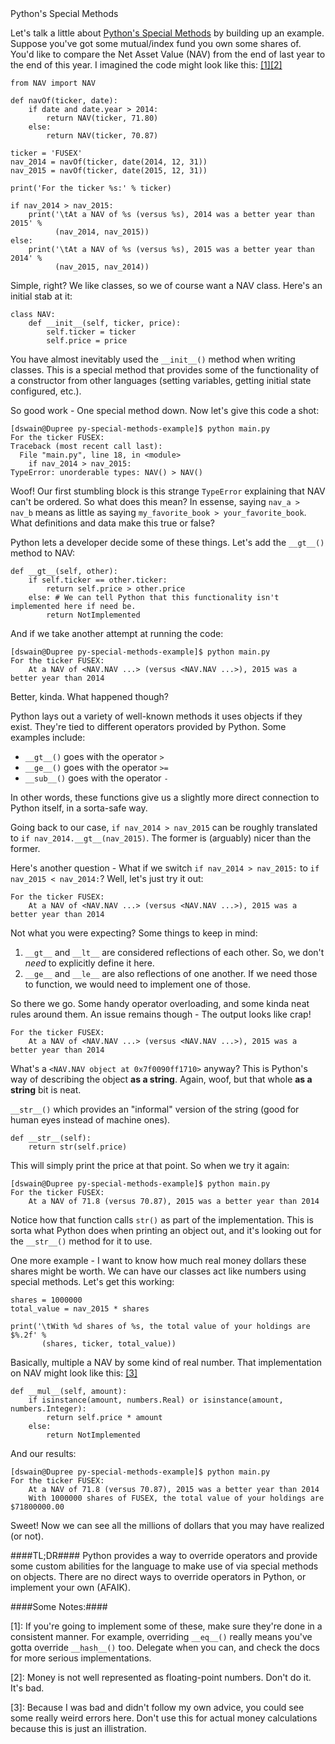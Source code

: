 <div class="article-header">Python's Special Methods</div>

Let's talk a little about [Python's Special Methods](https://docs.python.org/3.5/reference/datamodel.html#special-method-names) by building up an example. Suppose you've got some mutual/index fund you own some shares of. You'd like to compare the Net Asset Value (NAV) from the end of last year to the end of this year. I imagined the code might look like this: [[1]](#1)[[2]](#2)

    from NAV import NAV

    def navOf(ticker, date):
        if date and date.year > 2014:
            return NAV(ticker, 71.80)
        else:
            return NAV(ticker, 70.87)

    ticker = 'FUSEX'
    nav_2014 = navOf(ticker, date(2014, 12, 31))
    nav_2015 = navOf(ticker, date(2015, 12, 31))

    print('For the ticker %s:' % ticker)
    
    if nav_2014 > nav_2015:
        print('\tAt a NAV of %s (versus %s), 2014 was a better year than 2015' %
              (nav_2014, nav_2015))
    else:
        print('\tAt a NAV of %s (versus %s), 2015 was a better year than 2014' %
              (nav_2015, nav_2014))

Simple, right? We like classes, so we of course want a NAV class. Here's an initial stab at it:

    class NAV:
        def __init__(self, ticker, price):
            self.ticker = ticker
            self.price = price

You have almost inevitably used the `__init__()` method when writing classes. This is a special method that provides some of the functionality of a constructor from other languages (setting variables, getting initial state configured, etc.).

So good work - One special method down. Now let's give this code a shot:

    [dswain@Dupree py-special-methods-example]$ python main.py 
    For the ticker FUSEX:
    Traceback (most recent call last):
      File "main.py", line 18, in <module>
        if nav_2014 > nav_2015:
    TypeError: unorderable types: NAV() > NAV()

Woof! Our first stumbling block is this strange `TypeError` explaining that NAV can't be ordered. So what does this mean? In essense, saying `nav_a > nav_b` means as little as saying `my_favorite_book > your_favorite_book`. What definitions and data make this true or false?

Python lets a developer decide some of these things. Let's add the `__gt__()` method to NAV:

    def __gt__(self, other):
        if self.ticker == other.ticker:
            return self.price > other.price
        else: # We can tell Python that this functionality isn't implemented here if need be.
            return NotImplemented

And if we take another attempt at running the code:

    [dswain@Dupree py-special-methods-example]$ python main.py 
    For the ticker FUSEX:
    	At a NAV of <NAV.NAV ...> (versus <NAV.NAV ...>), 2015 was a better year than 2014

Better, kinda. What happened though?

Python lays out a variety of well-known methods it uses objects if they exist. They're tied to different operators provided by Python. Some examples include:

* `__gt__()` goes with the operator `>`
* `__ge__()` goes with the operator `>=`
* `__sub__()` goes with the operator `-`

In other words, these functions give us a slightly more direct connection to Python itself, in a sorta-safe way.

Going back to our case, `if nav_2014 > nav_2015` can be roughly translated to `if nav_2014.__gt__(nav_2015)`. The former is (arguably) nicer than the former.

Here's another question - What if we switch `if nav_2014 > nav_2015:` to `if nav_2015 < nav_2014:`? Well, let's just try it out:

    For the ticker FUSEX:
    	At a NAV of <NAV.NAV ...> (versus <NAV.NAV ...>), 2015 was a better year than 2014

Not what you were expecting? Some things to keep in mind:

1. `__gt__` and `__lt__` are considered reflections of each other. So, we don't *need* to explicitly define it here.
2. `__ge__` and `__le__` are also reflections of one another. If we need those to function, we would need to implement one of those.

So there we go. Some handy operator overloading, and some kinda neat rules around them. An issue remains though - The output looks like crap!

    For the ticker FUSEX:
    	At a NAV of <NAV.NAV ...> (versus <NAV.NAV ...>), 2015 was a better year than 2014

What's a `<NAV.NAV object at 0x7f0090ff1710>` anyway? This is Python's way of describing the object **as a string**. Again, woof, but that whole **as a string** bit is neat.

`__str__()` which provides an "informal" version of the string (good for human eyes instead of machine ones).

    def __str__(self):
        return str(self.price)

This will simply print the price at that point. So when we try it again:

    [dswain@Dupree py-special-methods-example]$ python main.py 
    For the ticker FUSEX:
    	At a NAV of 71.8 (versus 70.87), 2015 was a better year than 2014

Notice how that function calls `str()` as part of the implementation. This is sorta what Python does when printing an object out, and it's looking out for the `__str__()` method for it to use.

One more example - I want to know how much real money dollars these shares might be worth. We can have our classes act like numbers using special methods. Let's get this working:

    shares = 1000000
    total_value = nav_2015 * shares

    print('\tWith %d shares of %s, the total value of your holdings are $%.2f' %
           (shares, ticker, total_value))

Basically, multiple a NAV by some kind of real number. That implementation on NAV might look like this: [[3]](#3)

    def __mul__(self, amount):
        if isinstance(amount, numbers.Real) or isinstance(amount, numbers.Integer):
            return self.price * amount
        else:
            return NotImplemented

And our results:

    [dswain@Dupree py-special-methods-example]$ python main.py 
    For the ticker FUSEX:
    	At a NAV of 71.8 (versus 70.87), 2015 was a better year than 2014
    	With 1000000 shares of FUSEX, the total value of your holdings are $71800000.00

Sweet! Now we can see all the millions of dollars that you may have realized (or not).

####TL;DR####
Python provides a way to override operators and provide some custom abilities for the language to make use of via special methods on objects. There are no direct ways to override operators in Python, or implement your own (AFAIK).

####Some Notes:####

<a name="1">[1]</a>:  If you're going to implement some of these, make sure they're done in a consistent manner. For example, overriding `__eq__()` really means you've gotta override `__hash__()` too. Delegate when you can, and check the docs for more serious implementations.

<a name="2">[2]</a>: Money is not well represented as floating-point numbers. Don't do it. It's bad.

<a name="3">[3]</a>: Because I was bad and didn't follow my own advice, you could see some really weird errors here. Don't use this for actual money calculations because this is just an illistration.
